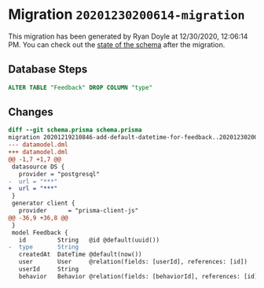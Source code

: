 # Migration `20201230200614-migration`

This migration has been generated by Ryan Doyle at 12/30/2020, 12:06:14 PM.
You can check out the [state of the schema](./schema.prisma) after the migration.

## Database Steps

```sql
ALTER TABLE "Feedback" DROP COLUMN "type"
```

## Changes

```diff
diff --git schema.prisma schema.prisma
migration 20201219210846-add-default-datetime-for-feedback..20201230200614-migration
--- datamodel.dml
+++ datamodel.dml
@@ -1,7 +1,7 @@
 datasource DS {
   provider = "postgresql"
-  url = "***"
+  url = "***"
 }
 generator client {
   provider      = "prisma-client-js"
@@ -36,9 +36,8 @@
 }
 model Feedback {
   id         String   @id @default(uuid())
-  type       String
   createdAt  DateTime @default(now())
   user       User     @relation(fields: [userId], references: [id])
   userId     String
   behavior   Behavior @relation(fields: [behaviorId], references: [id])
```


